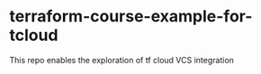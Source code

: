 # terraform-course-example-for-tcloud
This repo enables the exploration of tf cloud VCS integration
